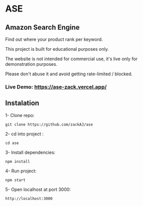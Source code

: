 # ASE

## Amazon Search Engine

Find out where your product rank per keyword.

This project is built for educational purposes only.

The website is not intended for commercial use, it's live only for demonstration purposes.

Please don't abuse it and avoid getting rate-limited / blocked.

### Live Demo: https://ase-zack.vercel.app/

## Instalation

1- Clone repo:
```
git clone https://github.com/zackAJ/ase
```

2- cd into project :
```
cd ase
```

3- Install dependencies:
```
npm install
```

4- Run project:
```
npm start
```

5- Open localhost at port 3000:
```
http://localhost:3000
```
